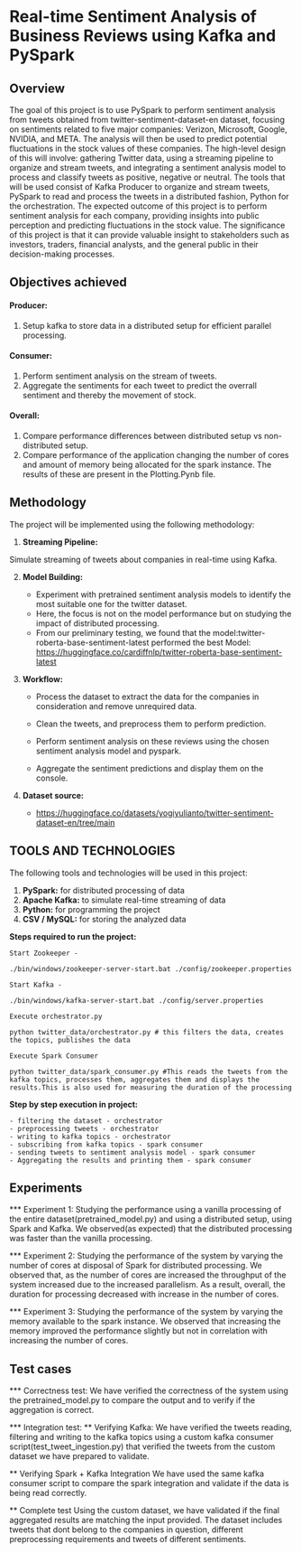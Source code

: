 # Real-time Sentiment Analysis of Business Reviews using Kafka and PySpark

## Overview

The goal of this project is to use PySpark to perform sentiment analysis from tweets obtained from twitter-sentiment-dataset-en dataset, focusing on sentiments related to five major companies: Verizon, Microsoft, Google, NVIDIA, and META. The analysis will then be used to predict potential fluctuations in the stock values of these companies. The high-level design of this will involve: gathering Twitter data, using a streaming pipeline to organize and stream tweets, and integrating a sentiment analysis model to process and classify tweets as positive, negative or neutral. The tools that will be used consist of Kafka Producer to organize and stream tweets, PySpark to read and process the tweets in a distributed fashion, Python for the orchestration. The expected outcome of this project is to perform sentiment analysis for each company, providing insights into public perception and predicting fluctuations in the stock value. The significance of this project is that it can provide valuable insight to stakeholders such as investors, traders, financial analysts, and the general public in their decision-making processes. 

## Objectives achieved

#### Producer:

1. Setup kafka to store data in a distributed setup for efficient parallel processing.

#### Consumer:

1. Perform sentiment analysis on the stream of tweets.
2. Aggregate the sentiments for each tweet to predict the overrall sentiment and thereby the movement of stock.

#### Overall:

1. Compare performance differences between distributed setup vs non-distributed setup.
2. Compare performance of the application changing the number of cores and amount of memory being allocated for the spark instance. The results of these are present in the Plotting.Pynb file.

## Methodology

The project will be implemented using the following methodology:
1. **Streaming Pipeline:** 

Simulate streaming of tweets about companies in real-time using Kafka.

2. **Model Building:**

    * Experiment with pretrained sentiment analysis models to identify the most suitable one for the twitter dataset.
    * Here, the focus is not on the model performance but on studying the impact of distributed processing.
    * From our preliminary testing, we found that the model:twitter-roberta-base-sentiment-latest performed the best
      Model: https://huggingface.co/cardiffnlp/twitter-roberta-base-sentiment-latest

3. **Workflow:**

    * Process the dataset to extract the data for the companies in consideration and remove unrequired data.

    * Clean the tweets, and preprocess them to perform prediction.

    * Perform sentiment analysis on these reviews using the chosen sentiment analysis model and pyspark.

    * Aggregate the sentiment predictions and display them on the console.

4. **Dataset source:**

    * https://huggingface.co/datasets/yogiyulianto/twitter-sentiment-dataset-en/tree/main


## TOOLS AND TECHNOLOGIES

The following tools and technologies will be used in this project:

1. **PySpark:** for distributed processing of data
2. **Apache Kafka:** to simulate real-time streaming of data
3. **Python:** for programming the project
4. **CSV / MySQL:** for storing the analyzed data

**Steps required to run the project:**

    Start Zookeeper -
   
    ./bin/windows/zookeeper-server-start.bat ./config/zookeeper.properties
    
    Start Kafka -
   
    ./bin/windows/kafka-server-start.bat ./config/server.properties
    
    Execute orchestrator.py
   
    python twitter_data/orchestrator.py # this filters the data, creates the topics, publishes the data

    Execute Spark Consumer

    python twitter_data/spark_consumer.py #This reads the tweets from the kafka topics, processes them, aggregates them and displays the results.This is also used for measuring the duration of the processing

 **Step by step execution in project:**

    - filtering the dataset - orchestrator
    - preprocessing tweets - orchestrator
    - writing to kafka topics - orchestrator
    - subscribing from kafka topics - spark consumer
    - sending tweets to sentiment analysis model - spark consumer
    - Aggregating the results and printing them - spark consumer

   ## Experiments
   
   *** Experiment 1:
   Studying the performance using a vanilla processing of the entire dataset(pretrained_model.py) and using a distributed setup, using Spark and Kafka. We observed(as expected) that the distributed processing was faster than the vanilla processing.

   *** Experiment 2:
   Studying the performance of the system by varying the number of cores at disposal of Spark for distributed processing. We observed that, as the number of cores are increased the throughput of the system increased due to the increased parallelism. As a result, overall, the duration for processing decreased with increase in the number of cores.

   *** Experiment 3:
   Studying the performance of the system by varying the memory available to the spark instance. We observed that increasing the memory improved the performance slightly but not in correlation with increasing the number of cores.

   ## Test cases

   *** Correctness test:
   We have verified the correctness of the system using the pretrained_model.py to compare the output and to verify if the aggregation is correct.

   *** Integration test:
   ** Verifying Kafka:
   We have verified the tweets reading, filtering and writing to the kafka topics using a custom kafka consumer script(test_tweet_ingestion.py) that verified the tweets from the custom dataset we have prepared to validate.

   ** Verifying Spark + Kafka Integration
   We have used the same kafka consumer script to compare the spark integration and validate if the data is being read correctly.

   ** Complete test
   Using the custom dataset, we have validated if the final aggregated results are matching the input provided. The dataset includes tweets that dont belong to the companies in question, different preprocessing requirements and tweets of different sentiments.

